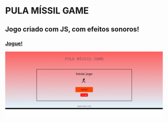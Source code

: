 # PULA MÍSSIL GAME
## Jogo criado com JS, com efeitos sonoros!
### [Jogue!](https://casaligamemissil.netlify.app/)
![gif](https://github.com/CasaliWe/PULA-MISSIL-GAME/blob/main/missil.gif)
